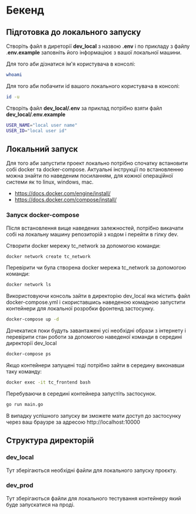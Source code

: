 # Бекенд

## Підготовка до локального запуску

Створіть файл в диреторії **dev_local** з назвою **.env** і по прикладу з файлу .**env.example** заповніть його інформаціює з вашої локальної машини.

Для того аби дізнатися ім'я користувача в консолі:

```bash
whoami
```

Для того аби побачити id вашого локального користувача в консолі:

```bash
id -u
```

Створіть файл **dev_local/.env** за приклад потрібно взяти файл **dev_local/.env.example**

```bash
USER_NAME="local user name"
USER_ID="local user id"
```

## Локальний запуск

Для того аби запустити проект локально потрібно спочатку встановити собі docker та docker-compose. Актуальні інструкції по встановленню можна знайти по наведеним посиланням, для кожної операційної системи як то linux, windows, mac.

- https://docs.docker.com/engine/install/
- https://docs.docker.com/compose/install/

### Запуск docker-compose

Після встановлення вище наведених залежностей, потрібно викачати собі на локальну машину репозиторій з кодом і перейти в гілку dev.

Cтворити docker мережу tc_network за допомогою команди:

```bash
docker network create tc_network
```

Перевірити чи була створена docker мережа tc_network за допомогою команди:

```bash
docker network ls
```

Використовуючи консоль зайти в директорію dev_local яка містить файл docker-compose.yml і скориставшись наведеною комадною запустити контейнери для локальної розробки фронтенд застосунку.

```bash
docker-compose up -d
```

Дочекатися поки будуть завантажені усі необхідні образи з інтернету і перевірити стан роботи за допомогою наведеної команди в середині директорії dev_local

```bash
docker-compose ps
```

Якщо контейнери запущені тоді потрібно зайти в середину виконавши таку команду:

```bash
docker exec -it tc_frontend bash
```

Перебуваючи в середині контейнера запустіть застосунок.

```bash
go run main.go
```

В випадку успішного запуску ви зможете мати доступ до застосунку через ваш браузре за адресою http://localhost:10000

## Структура директорій

### dev_local

Тут зберігаються необхідні файли для локального запуску проєкту.

### dev_prod

Тут зберігаються файли для локального тестування контейнеру який буде запускатися на проді.
